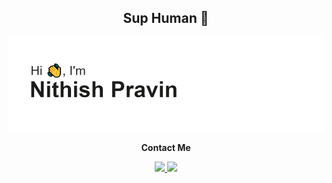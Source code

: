 <h2 align="center">Sup Human 👋</h2>
<img src="https://raw.githubusercontent.com/NithishCodez/NithishCodez/main/header.png.png"/>
<p align="center" style="font-weight:bold">Contact Me</p>
<p align="center">
<a href="https://discord.gg/bSCSNuh65d">
<img src="https://img.shields.io/badge/Discord-7289DA?style=for-the-badge&logo=discord&logoColor=white"/>
</a>
<a href="nithishdev509@gmail.com">
<img src="https://img.shields.io/badge/Gmail-D14836?style=for-the-badge&logo=gmail&logoColor=white"/>
</a>
</p>
